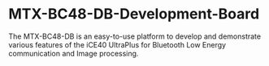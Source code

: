 # MTX-BC48-DB-Development-Board
The MTX-BC48-DB is an easy-to-use platform to develop and demonstrate various features of the iCE40 UltraPlus for Bluetooth Low Energy communication and Image processing. 
